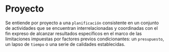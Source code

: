 # Proyecto
Se entiende por proyecto a una `planificación` consistente en un conjunto de actividades que se encuentran interrelacionadas y coordinadas con el fin expreso de alcanzar resultados específicos en el marco de las limitaciones impuestas por factores previos condicionantes: un `presupuesto`, un lapso de `tiempo` o una serie de calidades establecidas.